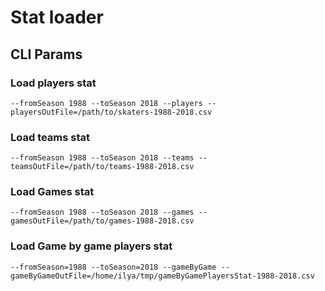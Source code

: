 # Stat loader

## CLI Params
### Load players stat
`--fromSeason 1988 --toSeason 2018 --players --playersOutFile=/path/to/skaters-1988-2018.csv`

### Load teams stat
`--fromSeason 1988 --toSeason 2018 --teams --teamsOutFile=/path/to/teams-1988-2018.csv`


### Load Games stat
`--fromSeason 1988 --toSeason 2018 --games --gamesOutFile=/path/to/games-1988-2018.csv`

### Load Game by game players stat
`--fromSeason=1988 --toSeason=2018 --gameByGame --gameByGameOutFile=/home/ilya/tmp/gameByGamePlayersStat-1988-2018.csv`
